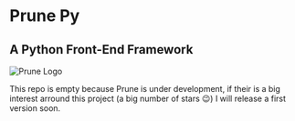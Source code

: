 # Prune Py
## A Python Front-End Framework

![Prune Logo](https://prunepy.org/img/prune.png)

This repo is empty because Prune is under development, if their is a big interest arround this project (a big number of stars 😉) I will release a first version soon.


